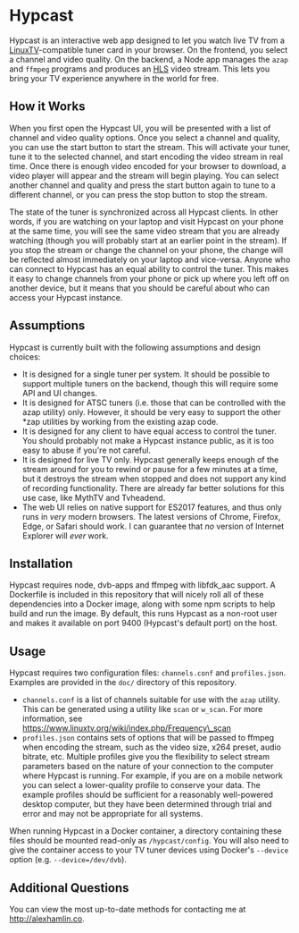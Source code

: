 # Hypcast

Hypcast is an interactive web app designed to let you watch live TV from a
[LinuxTV][1]-compatible tuner card in your browser. On the frontend, you select a
channel and video quality. On the backend, a Node app manages the `azap` and
`ffmpeg` programs and produces an [HLS][2] video stream. This lets you bring
your TV experience anywhere in the world for free.

[1]: https://www.linuxtv.org/wiki/index.php/Main_Page
[2]: https://en.wikipedia.org/wiki/HTTP_Live_Streaming

## How it Works

When you first open the Hypcast UI, you will be presented with a list of
channel and video quality options. Once you select a channel and quality, you
can use the start button to start the stream. This will activate your tuner,
tune it to the selected channel, and start encoding the video stream in real
time. Once there is enough video encoded for your browser to download, a video
player will appear and the stream will begin playing. You can select another
channel and quality and press the start button again to tune to a different
channel, or you can press the stop button to stop the stream.

The state of the tuner is synchronized across all Hypcast clients. In other
words, if you are watching on your laptop and visit Hypcast on your phone at
the same time, you will see the same video stream that you are already
watching (though you will probably start at an earlier point in the stream).
If you stop the stream or change the channel on your phone, the change will be
reflected almost immediately on your laptop and vice-versa. Anyone who can
connect to Hypcast has an equal ability to control the tuner. This makes it
easy to change channels from your phone or pick up where you left off on
another device, but it means that you should be careful about who can access
your Hypcast instance.

## Assumptions

Hypcast is currently built with the following assumptions and design choices:

* It is designed for a single tuner per system. It should be possible to
  support multiple tuners on the backend, though this will require some API
  and UI changes.
* It is designed for ATSC tuners (i.e. those that can be controlled with the
  azap utility) only. However, it should be very easy to support the other
  \*zap utilities by working from the existing azap code.
* It is designed for any client to have equal access to control the tuner. You
  should probably not make a Hypcast instance public, as it is too easy to
  abuse if you're not careful.
* It is designed for live TV only. Hypcast generally keeps enough of the
  stream around for you to rewind or pause for a few minutes at a time, but it
  destroys the stream when stopped and does not support any kind of recording
  functionality. There are already far better solutions for this use case,
  like MythTV and Tvheadend.
* The web UI relies on native support for ES2017 features, and thus only runs
  in *very* modern browsers. The latest versions of Chrome, Firefox, Edge, or
  Safari should work. I can guarantee that *no* version of Internet Explorer
  will *ever* work.

## Installation

Hypcast requires node, dvb-apps and ffmpeg with libfdk\_aac support. A
Dockerfile is included in this repository that will nicely roll all of these
dependencies into a Docker image, along with some npm scripts to help build
and run the image. By default, this runs Hypcast as a non-root user and makes
it available on port 9400 (Hypcast's default port) on the host.

## Usage

Hypcast requires two configuration files: `channels.conf` and `profiles.json`.
Examples are provided in the `doc/` directory of this repository.

* `channels.conf` is a list of channels suitable for use with the `azap`
  utility. This can be generated using a utility like `scan` or `w_scan`. For
  more information, see https://www.linuxtv.org/wiki/index.php/Frequency\_scan
* `profiles.json` contains sets of options that will be passed to ffmpeg when
  encoding the stream, such as the video size, x264 preset, audio bitrate,
  etc. Multiple profiles give you the flexibility to select stream parameters
  based on the nature of your connection to the computer where Hypcast is
  running. For example, if you are on a mobile network you can select a
  lower-quality profile to conserve your data. The example profiles should be
  sufficient for a reasonably well-powered desktop computer, but they have
  been determined through trial and error and may not be appropriate for all
  systems.

When running Hypcast in a Docker container, a directory containing these files
should be mounted read-only as `/hypcast/config`. You will also need to give
the container access to your TV tuner devices using Docker's `--device`
option (e.g. `--device=/dev/dvb`).

## Additional Questions

You can view the most up-to-date methods for contacting me at
http://alexhamlin.co.
